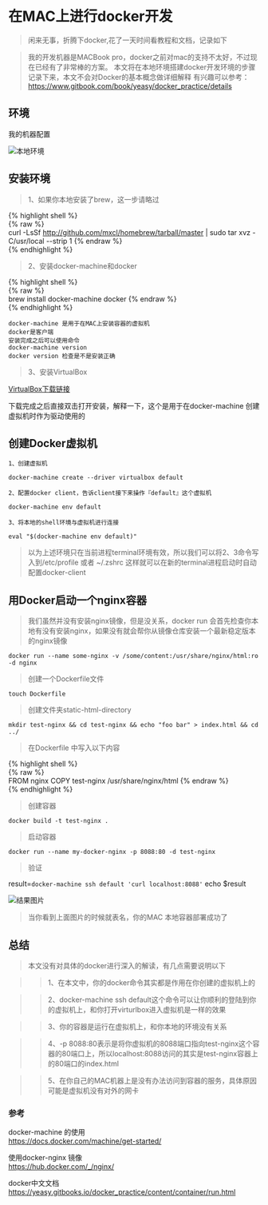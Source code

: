 # 在MAC上进行docker开发

> 闲来无事，折腾下docker,花了一天时间看教程和文档，记录如下

> 我的开发机器是MACBook pro，docker之前对mac的支持不太好，不过现在已经有了非常棒的方案。
> 本文将在本地环境搭建docker开发环境的步骤记录下来，本文不会对Docker的基本概念做详细解释
有兴趣可以参考：https://www.gitbook.com/book/yeasy/docker_practice/details

## 环境
我的机器配置

![本地环境](http://fangzhou.oss-cn-hangzhou.aliyuncs.com/myblog/lALOdRU_u80BYs0CSg_586_354.png_620x10000q90g.jpg)


## 安装环境

> 1、如果你本地安装了brew，这一步请略过

{% highlight shell %}  
{% raw %}  
	curl -LsSf http://github.com/mxcl/homebrew/tarball/master | sudo tar xvz -C/usr/local --strip 1
{% endraw %}   
{% endhighlight %}   


> 2、安装docker-machine和docker

{% highlight shell %}  
{% raw %}  
	 brew install docker-machine docker
{% endraw %}   
{% endhighlight %}  

    docker-machine 是用于在MAC上安装容器的虚拟机
    docker是客户端
    安装完成之后可以使用命令
    docker-machine version
    docker version 检查是不是安装正确


> 3、安装VirtualBox

[VirtualBox下载链接](http://download.virtualbox.org/virtualbox/5.1.6/VirtualBox-5.1.6-110634-OSX.dmg)

  下载完成之后直接双击打开安装，解释一下，这个是用于在docker-machine 创建虚拟机时作为驱动使用的


## 创建Docker虚拟机

    1、创建虚拟机  

    docker-machine create --driver virtualbox default  

    2、配置docker client，告诉client接下来操作『default』这个虚拟机

    docker-machine env default

    3、将本地的shell环境与虚拟机进行连接

    eval "$(docker-machine env default)"

> 以为上述环境只在当前进程terminal环境有效，所以我们可以将2、3命令写入到/etc/profile 或者 ~/.zshrc 这样就可以在新的terminal进程启动时自动配置docker-client


## 用Docker启动一个nginx容器

> 我们虽然并没有安装nginx镜像，但是没关系，docker run 会首先检查你本地有没有安装nginx，如果没有就会帮你从镜像仓库安装一个最新稳定版本的nginx镜像

    docker run --name some-nginx -v /some/content:/usr/share/nginx/html:ro -d nginx

> 创建一个Dockerfile文件

    touch Dockerfile


> 创建文件夹static-html-directory

    mkdir test-nginx && cd test-nginx && echo "foo bar" > index.html && cd ../

> 在Dockerfile 中写入以下内容

{% highlight shell %}  
{% raw %}  
  FROM nginx
  COPY test-nginx /usr/share/nginx/html
{% endraw %}   
{% endhighlight %}



> 创建容器

    docker build -t test-nginx .

>  启动容器

    docker run --name my-docker-nginx -p 8088:80 -d test-nginx  

> 验证

  result=`docker-machine ssh default 'curl localhost:8088'`
  echo $result

![结果图片](http://fangzhou.oss-cn-hangzhou.aliyuncs.com/myblog/aaaaaa.jpg)

> 当你看到上面图片的时候就表名，你的MAC 本地容器部署成功了

## 总结
> 本文没有对具体的docker进行深入的解读，有几点需要说明以下

> > 1、在本文中，你的docker命令其实都是作用在你创建的虚拟机上的

> > 2、docker-machine ssh default这个命令可以让你顺利的登陆到你的虚拟机上，和你打开virturlbox进入虚拟机是一样的效果

> > 3、你的容器是运行在虚拟机上，和你本地的环境没有关系

> > 4、-p 8088:80表示是将你虚拟机的8088端口指向test-nginx这个容器的80端口上，所以localhost:8088访问的其实是test-nginx容器上的80端口的index.html

> > 5、在你自己的MAC机器上是没有办法访问到容器的服务，具体原因可能是虚拟机没有对外的网卡


### 参考
  docker-machine 的使用  
  https://docs.docker.com/machine/get-started/

  使用docker-nginx 镜像  
  https://hub.docker.com/_/nginx/

  docker中文文档  https://yeasy.gitbooks.io/docker_practice/content/container/run.html
  
